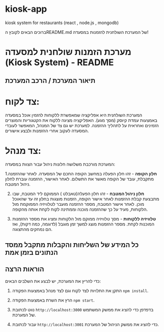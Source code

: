 # kiosk-app
kiosk system for restaurants (react , node.js , mongodb)


ברוכים הבאים לקובץ הREADME.md של המערכת השולחנית להזמנות במסעדה!

# מערכת הזמנות שולחנית למסעדה (Kiosk System) - README

## תיאור המערכת / הרכב המערכת

# צד לקוח:
המערכת השולחנית היא אפליקציה שמאפשרת ללקוחות להזמין אוכל במסעדה באמצעות עמדת קיוסק (מסך מגע). האפליקציה מציגה ללקוח את הקטגוריות והמוצרים הזמינים ואחראית על לתהליך ההזמנה. למערכת יש גם צד של המנהל, המאפשר לעובדי המסעדה לעקוב אחרי ההזמנות ולבצע אישורים.

# צד מנהל:
המערכת מורכבת משלושה חלונות ניהול עבור הצוות במסעדה:

1.**חלון הקופה** - זהו חלון הפעלה במחשב הקופה החכם של המסעדה. לאחר שההזמנה מתקבלת, עובד של הקופה מאשר את התשלום. לאחר האישור, ההזמנה עוברת לחלון ניהול המטבח.


2. **חלון ניהול המטבח** - זהו חלון הפעלה(טאבלט ) הממוקם ליד המטבח, שבו מתבצעת קבלת ההזמנות לאחר אישור הקופה, הזמנות מוצגות בחלון זה עד שהאוכל מוכן. לאחר אישור המטבח, מספר ההזמנה מועבר לטלוויזיה הממוקמת מול הלקוחות, מעיד על כך שההזמנה מוכנה וממתינה לקוח לקחת אותה מהקופה.

3. **טלוויזיה ללקוחות** - מסך טלוויזיה ממוקם מול הלקוחות ומציג את מספר ההזמנות המוכנות לקחת. מספר ההזמנות מוצג למשך זמן מוגבל (לדוגמה, כמה דקות), ואז הם נמחקים מהתצוגה.


## כל המידע של השליחות והקבלות מתקבל ממסד הנתונים בזמן אמת


## הוראות הרצה

כדי להריץ את המערכת, יש לבצע את השלבים הבאים:

1. התקן את התלויות לצד לקוח וגם לצד מנהל באמצעות הפקודה `npm install`.

2. הרץ את השרת באמצעות הפקודה `npm start`.

3. נווט לכתובת `http://localhost:3000` בדפדפן כדי להציג את ממשק המשתמש של המערכת.

4. עבור לכתובת `http://localhost:3001` כדי להציג את ממשק הניהול של המערכת.
